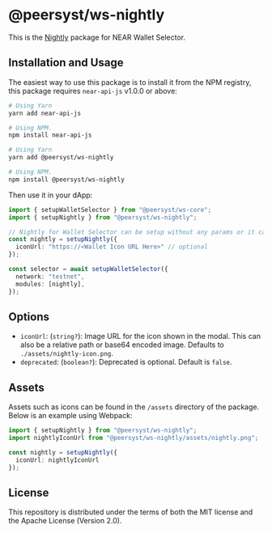# @peersyst/ws-nightly


This is the [Nightly](https://wallet.nightly.app/) package for NEAR Wallet Selector.

## Installation and Usage

The easiest way to use this package is to install it from the NPM registry, this package requires `near-api-js` v1.0.0 or above:

```bash
# Using Yarn
yarn add near-api-js

# Using NPM.
npm install near-api-js
```

```bash
# Using Yarn
yarn add @peersyst/ws-nightly

# Using NPM.
npm install @peersyst/ws-nightly
```

Then use it in your dApp:

```ts
import { setupWalletSelector } from "@peersyst/ws-core";
import { setupNightly } from "@peersyst/ws-nightly";

// Nightly for Wallet Selector can be setup without any params or it can take few optional params, see options below.
const nightly = setupNightly({
  iconUrl: "https://<Wallet Icon URL Here>" // optional
});

const selector = await setupWalletSelector({
  network: "testnet",
  modules: [nightly],
});
```

## Options

- `iconUrl`: (`string?`): Image URL for the icon shown in the modal. This can also be a relative path or base64 encoded image. Defaults to `./assets/nightly-icon.png`.
- `deprecated`: (`boolean?`): Deprecated is optional. Default is `false`.

## Assets

Assets such as icons can be found in the `/assets` directory of the package. Below is an example using Webpack:

```ts
import { setupNightly } from "@peersyst/ws-nightly";
import nightlyIconUrl from "@peersyst/ws-nightly/assets/nightly.png";

const nightly = setupNightly({
  iconUrl: nightlyIconUrl
});
```

## License

This repository is distributed under the terms of both the MIT license and the Apache License (Version 2.0).

